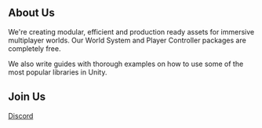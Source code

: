 ## About Us
We're creating modular, efficient and production ready assets for immersive multiplayer worlds. Our World System and Player Controller packages are completely free.

We also write guides with thorough examples on how to use some of the most popular libraries in Unity.

## Join Us
[Discord](https://discord.gg/nWdrxCBHRV)
